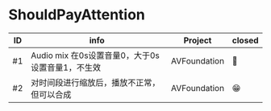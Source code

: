 # ShouldPayAttention


| ID               | info                             | Project| closed |
|-----------------------|----------------------------------|----|----|
| #1 | Audio mix 在0s设置音量0，大于0s设置音量1，不生效 | AVFoundation | 🤬 |
| #2 | 对时间段进行缩放后，播放不正常，但可以合成 | AVFoundation | 😁 |
